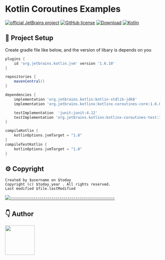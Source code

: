 # Kotlin Coroutines Examples
[![official JetBrains project](https://jb.gg/badges/official.svg)](https://confluence.jetbrains.com/display/ALL/JetBrains+on+GitHub)
[![GitHub license](https://img.shields.io/badge/license-Apache%20License%202.0-blue.svg?style=flat)](https://www.apache.org/licenses/LICENSE-2.0)
[![Download](https://img.shields.io/maven-central/v/org.jetbrains.kotlinx/kotlinx-coroutines-core/1.6.0)](https://search.maven.org/artifact/org.jetbrains.kotlinx/kotlinx-coroutines-core/1.6.0/pom)
[![Kotlin](https://img.shields.io/badge/kotlin-1.6.10-blue.svg?logo=kotlin)](http://kotlinlang.org)

## 🔧 Project Setup
Create gradle file like below, and the version of libary is depends on you
```groovy
plugins {
    id 'org.jetbrains.kotlin.jvm' version '1.6.10'
}

repositories {
    mavenCentral()
}

dependencies {
    implementation 'org.jetbrains.kotlin:kotlin-stdlib-jdk8'
    implementation 'org.jetbrains.kotlinx:kotlinx-coroutines-core:1.6.0-native-mt'

    testImplementation  'junit:junit:4.12'
    testImplementation 'org.jetbrains.kotlinx:kotlinx-coroutines-test:1.3.0-M2'
}

compileKotlin {
    kotlinOptions.jvmTarget = "1.8"
}
compileTestKotlin {
    kotlinOptions.jvmTarget = "1.8"
}
```
## ⚙️ Copyright
```
Created by $username on $today
Copyright (c) $today.year . All rights reserved.
Last modified $file.lastModified
```


[![-----------------------------------------------------](https://raw.githubusercontent.com/andreasbm/readme/master/assets/lines/colored.png)](#table-of-contents)

## 👇 Author
<p>
    <a href="https://nphau.medium.com/" target="_blank">
    <img src="https://avatars2.githubusercontent.com/u/13111806?s=400&u=f09b6160dbbe2b7eeae0aeb0ab4efac0caad57d7&v=4" width="96" height="96">
    </a>
</p>
